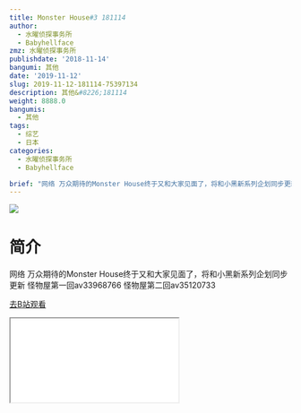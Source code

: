 ```yaml
---
title: Monster House#3 181114
author:
  - 水曜侦探事务所
  - Babyhellface
zmz: 水曜侦探事务所
publishdate: '2018-11-14'
bangumi: 其他
date: '2019-11-12'
slug: 2019-11-12-181114-75397134
description: 其他&#8226;181114
weight: 8888.0
bangumis:
  - 其他
tags:
  - 综艺
  - 日本
categories:
  - 水曜侦探事务所
  - Babyhellface

brief: "网络 万众期待的Monster House终于又和大家见面了，将和小黑新系列企划同步更新 怪物屋第一回av33968766 怪物屋第二回av35120733"
---
```

![](https://raw.githubusercontent.com/tcgriffith/owaraisite/master/static/tmpimg/2e0661cc3a57a945a28969b6dd6dcf6a963311a3.jpg.480.jpg)
# 简介  
网络
万众期待的Monster House终于又和大家见面了，将和小黑新系列企划同步更新
怪物屋第一回av33968766 怪物屋第二回av35120733  

[去B站观看](https://www.bilibili.com/video/av75397134/)
<div class ="resp-container"><iframe class="testiframe" src="//player.bilibili.com/player.html?aid=75397134"", scrolling="no", allowfullscreen="true" > </iframe></div> 
